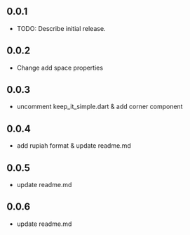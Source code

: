 ## 0.0.1

- TODO: Describe initial release.

## 0.0.2

- Change add space properties

## 0.0.3

- uncomment keep_it_simple.dart & add corner component

## 0.0.4

- add rupiah format & update readme.md

## 0.0.5

- update readme.md

## 0.0.6

- update readme.md
